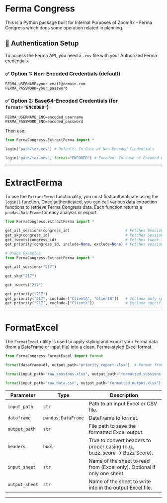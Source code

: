 # Ferma Congress
This is a Python package built for Internal Purposes of ZoomRx - Ferma Congress which does some operation related in planning.

## 🔐 Authentication Setup

To access the Ferma API, you need a `.env` file with your Authorized Ferma  credentials.

### ✅ Option 1: Non-Encoded Credentials (default)

```env
FERMA_USERNAME=your_email@domain.com
FERMA_PASSWORD=your_password
```

### ✅ Option 2: Base64-Encoded Credentials (for `format="ENCODED"`)

```env
FERMA_USERNAME_ENC=encoded_username
FERMA_PASSWORD_ENC=encoded_password
```

Then use:

```python
from FermaCongress.ExtractFerma import *

login("path/to/.env") # Default: In Case of Non-Encoded Credentials

login("path/to/.env", format="ENCODED") # Encoded: In Case of Encoded Credentials
```

---

# ExtractFerma

To use the `ExtractFerma` functionality, you must first authenticate using the `login()` function. Once authenticated, you can call various data extraction functions to retrieve Ferma Congress data. Each function returns a `pandas.DataFrame` for easy analysis or export.

```python
from FermaCongress.ExtractFerma import *

get_all_sessions(congress_id)                         # Fetches Session-Level Metadata
get_skg(congress_id)                                  # Fetches Session Entities Data
get_tweets(congress_id)                               # Fetches tweet-level data linked to sessions
get_priority(congress_id, include=None, exclude=None) # Fetches session priorities across planners
```

```python
# Usage Examples
from FermaCongress.ExtractFerma import *

get_all_sessions("217")

get_skg("217")

get_tweets("217")

get_priority("217")
get_priority("217", include=["ClientA", "ClientB"])   # Include only specific clients
get_priority("217", exclude=["ClientX"])              # Exclude specific clients
```

---

# FormatExcel

The `FormatExcel` utility is used to apply styling and export your Ferma data (from a DataFrame or input file) into a clean, Ferma-styled Excel format.

```python
from FermaCongress.FormatExcel import format

format(dataframe=df, output_path="priority_report.xlsx")  # Format from a DataFrame

format(input_path="raw_sessions.xlsx", output_path="formatted_sessions.xlsx")  # Format from Excel file

format(input_path="raw_data.csv", output_path="formatted_output.xlsx")  # Format from CSV file
```


| Parameter      | Type                         | Description                                                                                |
| -------------- | ---------------------------- | ------------------------------------------------------------------------------------------ |
| `input_path`   | `str`                        | Path to an input Excel or CSV file.                                                        |
| `dataframe`    | `pandas.DataFrame`           | DataFrame to format.                                                                       |
| `output_path`  | `str`                        | File path to save the formatted Excel output.                                              |
| `headers`      | `bool`                       | True to convert headers to proper casing (e.g., buzz_score → Buzz Score).                  |
| `input_sheet`  | `str`                        | Name of the sheet to read from (Excel only). Optional if only one sheet.                   |
| `output_sheet` | `str`                        | Name of the sheet to write into in the output Excel file.                                  |

---